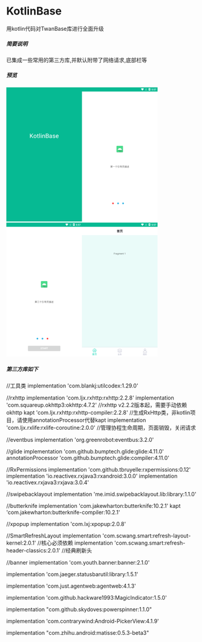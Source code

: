 # KotlinBase

用kotlin代码对TwanBase库进行全面升级


##### 简要说明

已集成一些常用的第三方库,并默认附带了网络请求,底部栏等

##### 预览

![启动页](https://github.com/twangithub/KotlinBase/blob/master/image/first.png)![引导1页1](https://github.com/twangithub/KotlinBase/blob/master/image/splash1.png)![引导1页1](https://github.com/twangithub/KotlinBase/blob/master/image/splash3.png)![主页](https://github.com/twangithub/KotlinBase/blob/master/image/main.png)

##### 第三方库如下

//工具类
implementation 'com.blankj:utilcodex:1.29.0'

//rxhttp
implementation 'com.ljx.rxhttp:rxhttp:2.2.8'
implementation 'com.squareup.okhttp3:okhttp:4.7.2' //rxhttp v2.2.2版本起，需要手动依赖okhttp
kapt 'com.ljx.rxhttp:rxhttp-compiler:2.2.8' //生成RxHttp类，非kotlin项目，请使用annotationProcessor代替kapt
implementation 'com.ljx.rxlife:rxlife-coroutine:2.0.0' //管理协程生命周期，页面销毁，关闭请求

//eventbus
implementation 'org.greenrobot:eventbus:3.2.0'

//glide
implementation 'com.github.bumptech.glide:glide:4.11.0'
annotationProcessor 'com.github.bumptech.glide:compiler:4.11.0'

//RxPermissions
implementation 'com.github.tbruyelle:rxpermissions:0.12'
implementation 'io.reactivex.rxjava3:rxandroid:3.0.0'
implementation 'io.reactivex.rxjava3:rxjava:3.0.4'

//swipebacklayout
implementation 'me.imid.swipebacklayout.lib:library:1.1.0'

//butterknife
implementation 'com.jakewharton:butterknife:10.2.1'
kapt 'com.jakewharton:butterknife-compiler:10.2.1'

//xpopup
implementation 'com.lxj:xpopup:2.0.8'

//SmartRefreshLayout
implementation  'com.scwang.smart:refresh-layout-kernel:2.0.1'      //核心必须依赖
implementation  'com.scwang.smart:refresh-header-classics:2.0.1'    //经典刷新头

//banner
implementation 'com.youth.banner:banner:2.1.0'

implementation 'com.jaeger.statusbarutil:library:1.5.1'

implementation 'com.just.agentweb:agentweb:4.1.3'

implementation 'com.github.hackware1993:MagicIndicator:1.5.0'

implementation "com.github.skydoves:powerspinner:1.1.0"

implementation 'com.contrarywind:Android-PickerView:4.1.9'

implementation "com.zhihu.android:matisse:0.5.3-beta3"